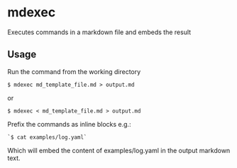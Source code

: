 # mdexec
Executes commands in a markdown file and embeds the result

## Usage

Run the command from the working directory

```
$ mdexec md_template_file.md > output.md
```

or

```
$ mdexec < md_template_file.md > output.md
```

Prefix the commands as inline blocks e.g.:

```
`$ cat examples/log.yaml`
```

Which will embed the content of examples/log.yaml in the output markdown text.